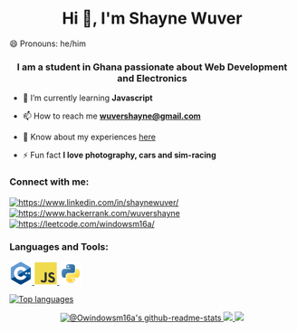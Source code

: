 <h1 align="center">Hi 👋, I'm Shayne Wuver</h1>
😄 Pronouns: he/him
<h3 align="center">I am a student in Ghana passionate about Web Development and Electronics</h3>

- 🌱 I’m currently learning **Javascript**

- 📫 How to reach me **wuvershayne@gmail.com**

- 📄 Know about my experiences <a href="https://drive.google.com/file/d/1ezeUM2d-cx9MVBE4Xk8oNEpcOYlDTmo9/view?usp=sharing">here</a> 

- ⚡ Fun fact **I love photography, cars and sim-racing**

<h3 align="left">Connect with me:</h3>
<p align="left">
<a href="https://www.linkedin.com/in/shaynewuver/" target="blank"><img align="center" src="https://raw.githubusercontent.com/rahuldkjain/github-profile-readme-generator/master/src/images/icons/Social/linked-in-alt.svg" alt="https://www.linkedin.com/in/shaynewuver/" height="30" width="40" /></a>
<a href="https://www.hackerrank.com/wuvershayne" target="blank"><img align="center" src="https://raw.githubusercontent.com/rahuldkjain/github-profile-readme-generator/master/src/images/icons/Social/hackerrank.svg" alt="https://www.hackerrank.com/wuvershayne" height="30" width="40" /></a>
<a href="https://leetcode.com/windowsm16a/" target="blank"><img align="center" src="https://raw.githubusercontent.com/rahuldkjain/github-profile-readme-generator/master/src/images/icons/Social/leet-code.svg" alt="https://leetcode.com/windowsm16a/" height="30" width="40" /></a>
  
<!---<a href="https://www.kaggle.com/faithsome/account" target="blank"><img align="center" src="https://raw.githubusercontent.com/rahuldkjain/github-profile-readme-generator/master/src/images/icons/Social/kaggle.svg" alt="https://www.kaggle.com/faithsome/account" height="30" width="40" /></a>
<a href="https://web.facebook.com/faith.cyril.737" target="blank"><img align="center" src="https://raw.githubusercontent.com/rahuldkjain/github-profile-readme-generator/master/src/images/icons/Social/facebook.svg" alt="https://web.facebook.com/faith.cyril.737" height="30" width="40" /></a>
<a href="https://www.instagram.com/syril_b/" target="blank"><img align="center" src="https://raw.githubusercontent.com/rahuldkjain/github-profile-readme-generator/master/src/images/icons/Social/instagram.svg" alt="https://www.instagram.com/syril_b/" height="30" width="40" /></a>
-->

</p>


<h3 align="left">Languages and Tools:</h3>

<a href="https://www.cplusplus.com/" target="_blank" rel="noreferrer"> <img src="https://raw.githubusercontent.com/devicons/devicon/master/icons/cplusplus/cplusplus-original.svg" alt="c" width="40" height="40"/> </a> 
<a href="https://developer.mozilla.org/en-US/docs/Web/JavaScript" target="_blank" rel="noreferrer"> <img src="https://raw.githubusercontent.com/devicons/devicon/master/icons/javascript/javascript-original.svg" alt="javascript" width="40" height="40"/> </a> 
<a href="https://www.python.org" target="_blank" rel="noreferrer"> <img src="https://raw.githubusercontent.com/devicons/devicon/master/icons/python/python-original.svg" alt="python" width="40" height="40"/> </a>

<!---
<p align="left"> <a href="https://www.arduino.cc/" target="_blank" rel="noreferrer"> <img src="https://cdn.worldvectorlogo.com/logos/arduino-1.svg" alt="arduino" width="40" height="40"/> </a>
<a href="https://aws.amazon.com" target="_blank" rel="noreferrer"> <img src="https://raw.githubusercontent.com/devicons/devicon/master/icons/amazonwebservices/amazonwebservices-original-wordmark.svg" alt="aws" width="40" height="40"/> </a>
<a href="https://expressjs.com" target="_blank" rel="noreferrer"> <img src="https://raw.githubusercontent.com/devicons/devicon/master/icons/express/express-original-wordmark.svg" alt="express" width="40" height="40"/> </a>
<a href="https://flask.palletsprojects.com/" target="_blank" rel="noreferrer"> <img src="https://www.vectorlogo.zone/logos/pocoo_flask/pocoo_flask-icon.svg" alt="flask" width="40" height="40"/> </a>
<a href="https://www.mathworks.com/" target="_blank" rel="noreferrer"> <img src="https://upload.wikimedia.org/wikipedia/commons/2/21/Matlab_Logo.png" alt="matlab" width="40" height="40"/> </a>
<a href="https://www.mongodb.com/" target="_blank" rel="noreferrer"> <img src="https://raw.githubusercontent.com/devicons/devicon/master/icons/mongodb/mongodb-original-wordmark.svg" alt="mongodb" width="40" height="40"/> </a>
<a href="https://nodejs.org" target="_blank" rel="noreferrer"> <img src="https://raw.githubusercontent.com/devicons/devicon/master/icons/nodejs/nodejs-original-wordmark.svg" alt="nodejs" width="40" height="40"/> </a>
<a href="https://opencv.org/" target="_blank" rel="noreferrer"> <img src="https://www.vectorlogo.zone/logos/opencv/opencv-icon.svg" alt="opencv" width="40" height="40"/> </a>
<a href="https://www.tensorflow.org" target="_blank" rel="noreferrer"> <img src="https://www.vectorlogo.zone/logos/tensorflow/tensorflow-icon.svg" alt="tensorflow" width="40" height="40"/> </a>
<a href="https://www.sqlite.org/" target="_blank" rel="noreferrer"> <img src="https://www.vectorlogo.zone/logos/sqlite/sqlite-icon.svg" alt="sqlite" width="40" height="40"/> </a> 
<a href="https://pandas.pydata.org/" target="_blank" rel="noreferrer"> <img src="https://raw.githubusercontent.com/devicons/devicon/2ae2a900d2f041da66e950e4d48052658d850630/icons/pandas/pandas-original.svg" alt="pandas" width="40" height="40"/> </a> 
<a href="https://pytorch.org/" target="_blank" rel="noreferrer"> <img src="https://www.vectorlogo.zone/logos/pytorch/pytorch-icon.svg" alt="pytorch" width="40" height="40"/> </a>
<a href="https://reactjs.org/" target="_blank" rel="noreferrer"> <img src="https://raw.githubusercontent.com/devicons/devicon/master/icons/react/react-original-wordmark.svg" alt="react" width="40" height="40"/> </a>
<a href="https://scikit-learn.org/" target="_blank" rel="noreferrer"> <img src="https://upload.wikimedia.org/wikipedia/commons/0/05/Scikit_learn_logo_small.svg" alt="scikit_learn" width="40" height="40"/> </a>
<a href="https://seaborn.pydata.org/" target="_blank" rel="noreferrer"> <img src="https://seaborn.pydata.org/_images/logo-mark-lightbg.svg" alt="seaborn" width="40" height="40"/> </a>

-->
</p>

[![Top languages](https://github-readme-mwendwa.vercel.app/api/top-langs/?username=windowsm16a&layout=compact&count_private=true&theme=blue-green&title_color=00b3ff)](#)

<p align="center">
  <a href="https://github.com/oraclebrain?tab=repositories">
    <img src="https://github-readme-stats-one-bice.vercel.app/api?username=windowsm16a&theme=blue-green&show_icons=true&count_private=true&hide_border=true&role=OWNER,ORGANIZATION_MEMBER,COLLABORATOR" width="45%" alt="@Owindowsm16a's github-readme-stats">
  </a>
  <a href="https://github.com/windowsm16a?tab=stars">
    <img src="[(https://streak-stats.demolab.com/?user=WindowsM16a)](https://git.io/streak-stats)">
  </a>
 <a href="https://git.io/streak-stats"><img src="https://github-readme-streak-stats-5x8pkt4fb-shayne-wuvers-projects.vercel.app?user=WindowsM16a&theme=blue-green&date_format=j%20M%5B%20Y%5D" /></a>
<br/>
</p>

<!---
[![Shayne's github stats](https://bad-apple-github-readme.vercel.app/api?username=windowsm16a&show_icons=true&count_private=true&line_height=20&icon_color=00b3ff&theme=blue-green&title_color=00b3ff)](#) 
-->

<!---
[![Shayne's current streak](https://streak-stats.demolab.com/?user=windowsm16a&count_private=true&theme=blue-green&title_color=00b3ff)](#) 
-->



